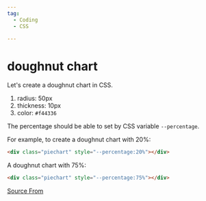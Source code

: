 ```yaml
---
tag:
  - Coding
  - CSS

---
```

  
# doughnut chart

Let's create a doughnut chart in CSS.

1.  radius: 50px
2.  thickness: 10px
3.  color: `#f44336`

The percentage should be able to set by CSS variable `--percentage`.

For example, to create a doughnut chart with 20%:

```html
<div class="piechart" style="--percentage:20%"></div>
```

A doughnut chart with 75%:

```html
<div class="piechart" style="--percentage:75%"></div>
```


[Source From](https://bigfrontend.dev/css/doughnut-chart)

  